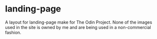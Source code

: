 # landing-page
A layout for landing-page make for The Odin Project.
None of the images used in the site is owned by me and are being used in a non-commercial fashion.